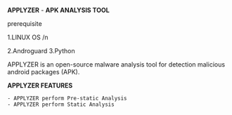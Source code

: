 **APPLYZER** -  **APK ANALYSIS TOOL**


prerequisite

1.LINUX OS /n

2.Androguard
3.Python


APPLYZER is an open-source malware analysis tool for detection malicious android packages (APK).

**APPLYZER FEATURES**
    
    - APPLYZER perform Pre-static Analysis
    - APPLYZER perform Static Analysis
